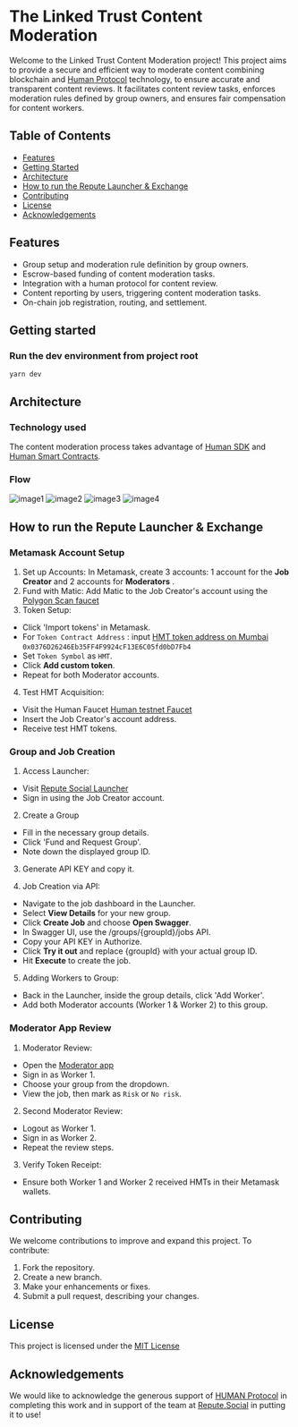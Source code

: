 # The Linked Trust Content Moderation

Welcome to the Linked Trust Content Moderation project!  This project aims to provide a secure and efficient way to moderate content combining blockchain and [Human Protocol](https://www.humanprotocol.org/) technology, to ensure accurate and transparent content reviews. It facilitates content review tasks, enforces moderation rules defined by group owners, and ensures fair compensation for content workers. 

## Table of Contents

- [Features](#features)
- [Getting Started](#getting-started)
- [Architecture](#architecture)
- [How to run the Repute Launcher & Exchange](#how-to-run-the-repute-launcher-&-exchange)
- [Contributing](#contributing)
- [License](#license)
- [Acknowledgements](#acknowledgements)

## Features 

- Group setup and moderation rule definition by group owners.
- Escrow-based funding of content moderation tasks.
- Integration with a human protocol for content review.
- Content reporting by users, triggering content moderation tasks.
- On-chain job registration, routing, and settlement.


## Getting started 

### Run the dev environment from project root

```yarn dev```


## Architecture 

### Technology used 

The content moderation process takes advantage of [Human SDK](https://sdk.humanprotocol.org/) and [Human Smart Contracts](https://github.com/humanprotocol/human-protocol/tree/main/packages/core/contracts). 

### Flow 

![image1](./assets/flow1.png) ![image2](./assets/flow2.png)
![image3](./assets/flow3.png)
![image4](./assets/flow4.png)


## How to run the Repute Launcher & Exchange 

### Metamask Account Setup
1. Set up Accounts: In Metamask, create 3 accounts: 1 account for the **Job Creator** and 2 accounts for **Moderators** . 
2. Fund with Matic: Add Matic to the Job Creator's account using the [Polygon Scan faucet](https://faucet.polygon.technology/)
3. Token Setup:
  - Click 'Import tokens' in Metamask.
  - For ```Token Contract Address``` :  input [HMT token address on Mumbai](https://mumbai.polygonscan.com/address/0x0376D26246Eb35FF4F9924cF13E6C05fd0bD7Fb4)  ```0x0376D26246Eb35FF4F9924cF13E6C05fd0bD7Fb4```
  - Set ```Token Symbol``` as ```HMT```. 
  - Click **Add custom token**.
  - Repeat for both Moderator accounts.
4. Test HMT Acquisition:
  - Visit the Human Faucet [Human testnet Faucet](https://dashboard.humanprotocol.org/faucet)
  - Insert the Job Creator's account address.
  - Receive test HMT tokens.

### Group and Job Creation
1. Access Launcher:
  - Visit [Repute Social Launcher](https://launcher.repute.social/)
  - Sign in using the Job Creator account.
2. Create a Group 
  - Fill in the necessary group details.
  - Click 'Fund and Request Group'.
  - Note down the displayed group ID.
3. Generate API KEY and copy it.

4. Job Creation via API:
  - Navigate to the job dashboard in the Launcher.
  - Select **View Details** for your new group.
  - Click **Create Job** and choose **Open Swagger**.
  - In Swagger UI, use the /groups/{groupId}/jobs API.
  - Copy your API KEY in Authorize. 
  - Click **Try it out** and replace {groupId} with your actual group ID.
  - Hit **Execute** to create the job.
5. Adding Workers to Group:
  - Back in the Launcher, inside the group details, click 'Add Worker'.
  - Add both Moderator accounts (Worker 1 & Worker 2) to this group.

### Moderator App Review
1. Moderator Review:
  - Open the [Moderator app](https://exchange.repute.social/)
  - Sign in as Worker 1.
  - Choose your group from the dropdown.
  - View the job, then mark as ```Risk``` or ```No risk```.
2. Second Moderator Review:
  - Logout as Worker 1.
  - Sign in as Worker 2.
  - Repeat the review steps.
3. Verify Token Receipt:
  - Ensure both Worker 1 and Worker 2 received HMTs in their Metamask wallets.

## Contributing

We welcome contributions to improve and expand this project. To contribute:

1. Fork the repository.
2. Create a new branch.
3. Make your enhancements or fixes.
4. Submit a pull request, describing your changes.

## License

This project is licensed under the [MIT License](https://opensource.org/license/mit/)

## Acknowledgements

We would like to acknowledge the generous support of [HUMAN Protocol](https://humanprotocol.org) in completing this work and in support of the team at [Repute.Social](https://repute.social) in putting it to use!
